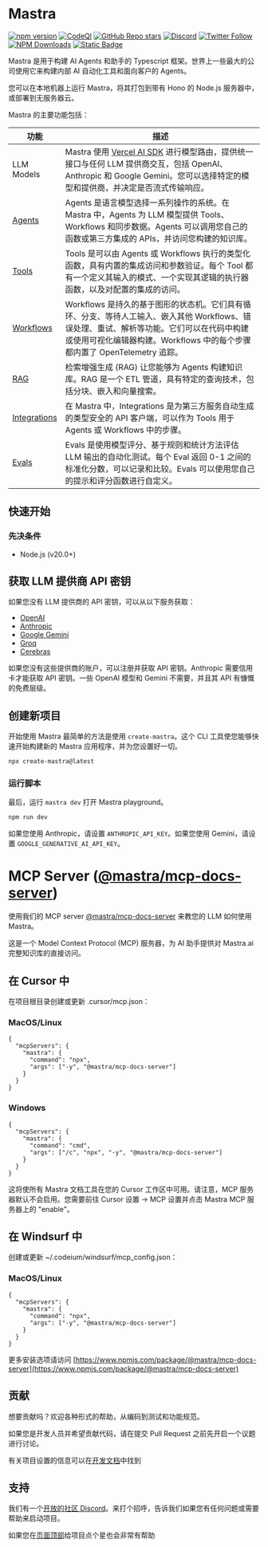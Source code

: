 # Mastra

[![npm version](https://badge.fury.io/js/@mastra%2Fcore.svg)](https://www.npmjs.com/package/@mastra/core)
[![CodeQl](https://github.com/mastra-ai/mastra/actions/workflows/github-code-scanning/codeql/badge.svg)](https://github.com/mastra-ai/mastra/actions/workflows/github-code-scanning/codeql)
[![GitHub Repo stars](https://img.shields.io/github/stars/mastra-ai/mastra)](https://github.com/mastra-ai/mastra/stargazers)
[![Discord](https://img.shields.io/discord/1309558646228779139?logo=discord&label=Discord&labelColor=white&color=7289DA)](https://discord.gg/BTYqqHKUrf)
[![Twitter Follow](https://img.shields.io/twitter/follow/mastra_ai?style=social)](https://x.com/mastra_ai)
[![NPM Downloads](https://img.shields.io/npm/dm/%40mastra%252Fcore)](https://www.npmjs.com/package/@mastra/core)
[![Static Badge](https://img.shields.io/badge/Y%20Combinator-W25-orange)](https://www.ycombinator.com/companies?batch=W25)

Mastra 是用于构建 AI Agents 和助手的 Typescript 框架。世界上一些最大的公司使用它来构建内部 AI 自动化工具和面向客户的 Agents。

您可以在本地机器上运行 Mastra，将其打包到带有 Hono 的 Node.js 服务器中，或部署到无服务器云。

Mastra 的主要功能包括：

| 功能                                               | 描述                                                                                                                                                                                                                                                                                            |
| ------------------------------------------------------ | ------------------------------------------------------------------------------------------------------------------------------------------------------------------------------------------------------------------------------------------------------------------------------------------------------ |
| LLM Models                                             | Mastra 使用 [Vercel AI SDK](https://sdk.vercel.ai/docs/introduction) 进行模型路由，提供统一接口与任何 LLM 提供商交互，包括 OpenAI、Anthropic 和 Google Gemini。您可以选择特定的模型和提供商，并决定是否流式传输响应。 |
| [Agents](https://mastra.ai/docs/agents/overview)       | Agents 是语言模型选择一系列操作的系统。在 Mastra 中，Agents 为 LLM 模型提供 Tools、Workflows 和同步数据。Agents 可以调用您自己的函数或第三方集成的 APIs，并访问您构建的知识库。                                   |
| [Tools](https://mastra.ai/docs/agents/adding-tools)    | Tools 是可以由 Agents 或 Workflows 执行的类型化函数，具有内置的集成访问和参数验证。每个 Tool 都有一个定义其输入的模式、一个实现其逻辑的执行器函数，以及对配置的集成的访问。                               |
| [Workflows](https://mastra.ai/docs/workflows/overview) | Workflows 是持久的基于图形的状态机。它们具有循环、分支、等待人工输入、嵌入其他 Workflows、错误处理、重试、解析等功能。它们可以在代码中构建或使用可视化编辑器构建。Workflows 中的每个步骤都内置了 OpenTelemetry 追踪。               |
| [RAG](https://mastra.ai/docs/rag/overview)             | 检索增强生成 (RAG) 让您能够为 Agents 构建知识库。RAG 是一个 ETL 管道，具有特定的查询技术，包括分块、嵌入和向量搜索。                                                                                                       |
| [Integrations](https://mastra.ai/docs/integrations)    | 在 Mastra 中，Integrations 是为第三方服务自动生成的类型安全的 API 客户端，可以作为 Tools 用于 Agents 或 Workflows 中的步骤。                                                                                                                                                 |
| [Evals](https://mastra.ai/docs/08-running-evals)       | Evals 是使用模型评分、基于规则和统计方法评估 LLM 输出的自动化测试。每个 Eval 返回 0-1 之间的标准化分数，可以记录和比较。Evals 可以使用您自己的提示和评分函数进行自定义。                                    |

## 快速开始

### 先决条件

- Node.js (v20.0+)

## 获取 LLM 提供商 API 密钥

如果您没有 LLM 提供商的 API 密钥，可以从以下服务获取：

- [OpenAI](https://platform.openai.com/)
- [Anthropic](https://console.anthropic.com/settings/keys)
- [Google Gemini](https://ai.google.dev/gemini-api/docs)
- [Groq](https://console.groq.com/docs/overview)
- [Cerebras](https://inference-docs.cerebras.ai/introduction)

如果您没有这些提供商的账户，可以注册并获取 API 密钥。Anthropic 需要信用卡才能获取 API 密钥。一些 OpenAI 模型和 Gemini 不需要，并且其 API 有慷慨的免费层级。

## 创建新项目

开始使用 Mastra 最简单的方法是使用 `create-mastra`。这个 CLI 工具使您能够快速开始构建新的 Mastra 应用程序，并为您设置好一切。

```bash
npx create-mastra@latest
```

### 运行脚本

最后，运行 `mastra dev` 打开 Mastra playground。

```bash copy
npm run dev
```

如果您使用 Anthropic，请设置 `ANTHROPIC_API_KEY`。如果您使用 Gemini，请设置 `GOOGLE_GENERATIVE_AI_API_KEY`。

# MCP Server ([@mastra/mcp-docs-server](https://www.npmjs.com/package/@mastra/mcp-docs-server))

使用我们的 MCP server [@mastra/mcp-docs-server](https://www.npmjs.com/package/@mastra/mcp-docs-server) 来教您的 LLM 如何使用 Mastra。

这是一个 Model Context Protocol (MCP) 服务器，为 AI 助手提供对 Mastra.ai 完整知识库的直接访问。

## 在 Cursor 中

在项目根目录创建或更新 .cursor/mcp.json：

### MacOS/Linux

```
{
  "mcpServers": {
    "mastra": {
      "command": "npx",
      "args": ["-y", "@mastra/mcp-docs-server"]
    }
  }
}
```

### Windows

```
{
  "mcpServers": {
    "mastra": {
      "command": "cmd",
      "args": ["/c", "npx", "-y", "@mastra/mcp-docs-server"]
    }
  }
}
```

这将使所有 Mastra 文档工具在您的 Cursor 工作区中可用。请注意，MCP 服务器默认不会启用。您需要前往 Cursor 设置 -> MCP 设置并点击 Mastra MCP 服务器上的 "enable"。

## 在 Windsurf 中

创建或更新 ~/.codeium/windsurf/mcp_config.json：

### MacOS/Linux

```
{
  "mcpServers": {
    "mastra": {
      "command": "npx",
      "args": ["-y", "@mastra/mcp-docs-server"]
    }
  }
}
```

更多安装选项请访问 [https://www.npmjs.com/package/@mastra/mcp-docs-server](https://www.npmjs.com/package/@mastra/mcp-docs-server)

## 贡献

想要贡献吗？欢迎各种形式的帮助，从编码到测试和功能规范。

如果您是开发人员并希望贡献代码，请在提交 Pull Request 之前先开启一个议题进行讨论。

有关项目设置的信息可以在[开发文档](./DEVELOPMENT.md)中找到

## 支持

我们有一个[开放的社区 Discord](https://discord.gg/BTYqqHKUrf)。来打个招呼，告诉我们如果您有任何问题或需要帮助来启动项目。

如果您在[页面顶部](https://github.com/mastra-ai/mastra)给项目点个星也会非常有帮助
